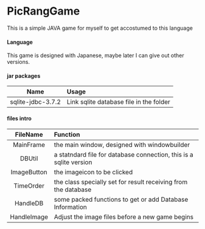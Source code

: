 # PicRangGame
This is a simple JAVA game for myself to get accostumed to this language

#### Language
This game is designed with Japanese, maybe later I can give out other versions.

#### jar packages
|Name|Usage|
|:-------:|:-------|
|sqlite-jdbc-3.7.2|Link sqlite database file in the folder|

#### files intro
|FileName|Function|
|:-----:|:-------|
|MainFrame|the main window, designed with windowbuilder|
|DBUtil|a statndard file for database connection, this is a sqlite version|
|ImageButton|the imageicon to be clicked|
|TimeOrder|the class specially set for result receiving from the database|
|HandleDB|some packed functions to get or add Database Information|
|HandleImage|Adjust the image files before a new game begins|
